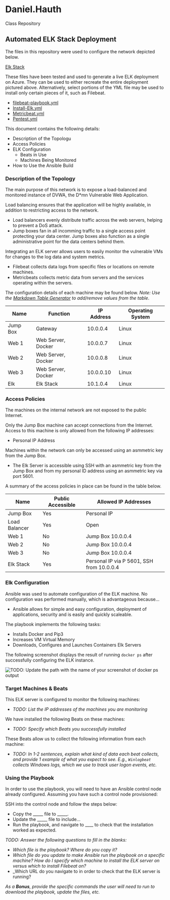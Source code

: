 # Daniel.Hauth
Class Repository
## Automated ELK Stack Deployment

The files in this repository were used to configure the network depicted below.

[Elk Stack](https://github.com/dphauth/Daniel.Hauth/blob/main/Diagrams/Elk.Stack.jpg)

These files have been tested and used to generate a live ELK deployment on Azure. They can be used to either recreate the entire deployment pictured above. Alternatively, select portions of the YML file may be used to install only certain pieces of it, such as Filebeat.

  - [filebeat-playbook.yml](https://github.com/dphauth/Daniel.Hauth/blob/main/Ansible/filebeat-config.yml.pdf)
  - [Install-Elk.yml](https://github.com/dphauth/Daniel.Hauth/blob/main/Ansible/install-elk.yml.pdf)
  - [Metricbeat.yml](https://github.com/dphauth/Daniel.Hauth/blob/main/Ansible/metricbeat.yml.pdf)
  - [Pentest.yml](https://github.com/dphauth/Daniel.Hauth/blob/main/Ansible/pentest.yml.pdf)  

This document contains the following details:
- Description of the Topologu
- Access Policies
- ELK Configuration
  - Beats in Use
  - Machines Being Monitored
- How to Use the Ansible Build


### Description of the Topology

The main purpose of this network is to expose a load-balanced and monitored instance of DVWA, the D*mn Vulnerable Web Application.

Load balancing ensures that the application will be highly available, in addition to restricting access to the network.
- Load balancers evenly distribute traffic across the web servers, helping to prevent a DoS attack. 
- Jump boxes fan in all incomming traffic to a single access point protecting your data center. Jump boxes also function as a single administrative point for the data centers behind them.

Integrating an ELK server allows users to easily monitor the vulnerable VMs for changes to the log data and system metrics.
- Filebeat collects data logs from specific files or locations on remote machines.
- Metricbeats collects metric data from servers and the services operating within the servers.

The configuration details of each machine may be found below.
_Note: Use the [Markdown Table Generator](http://www.tablesgenerator.com/markdown_tables) to add/remove values from the table_.

| Name     | Function           | IP Address | Operating System |
|----------|--------------------|------------|------------------|
| Jump Box | Gateway            | 10.0.0.4   | Linux            |
| Web 1    | Web Server, Docker | 10.0.0.7   | Linux            |
| Web 2    | Web Server, Docker | 10.0.0.8   | Linux            |
| Web 3    | Web Server, Docker | 10.0.0.10  | Linux            |
| Elk      | Elk Stack          | 10.1.0.4   | Linux            |

### Access Policies

The machines on the internal network are not exposed to the public Internet. 

Only the Jump Box machine can accept connections from the Internet. Access to this machine is only allowed from the following IP addresses:
- Personal IP Address

Machines within the network can only be accessed using an asmmetric key from the Jump Box.
- The Elk Server is accessible using SSH with an asmmetric key from the Jump Box and from my personal ID address using an asmmetric key via port 5601. 

A summary of the access policies in place can be found in the table below.

| Name          | Public Accessible | Allowed IP Addresses                      |
|---------------|-------------------|-------------------------------------------|
| Jump Box      | Yes               | Personal IP                               |
| Load Balancer | Yes               | Open                                      |
| Web 1         | No                | Jump Box 10.0.0.4                         |
| Web 2         | No                | Jump Box 10.0.0.4                         |
| Web 3         | No                | Jump Box 10.0.0.4                         |
| Elk Stack     | Yes               | Personal IP via P 5601, SSH from 10.0.0.4 |

### Elk Configuration

Ansible was used to automate configuration of the ELK machine. No configuration was performed manually, which is advantageous because...
- Ansible allows for simple and easy configuration, deployment of applications, security and is easily and quickly scaleable.

The playbook implements the following tasks:
- Installs Docker and Pip3
- Increases VM Virtual Memory
- Downloads, Configures and Launches Containers Elk Servers

The following screenshot displays the result of running `docker ps` after successfully configuring the ELK instance.

![TODO: Update the path with the name of your screenshot of docker ps output](Images/docker_ps_output.png)

### Target Machines & Beats
This ELK server is configured to monitor the following machines:
- _TODO: List the IP addresses of the machines you are monitoring_

We have installed the following Beats on these machines:
- _TODO: Specify which Beats you successfully installed_

These Beats allow us to collect the following information from each machine:
- _TODO: In 1-2 sentences, explain what kind of data each beat collects, and provide 1 example of what you expect to see. E.g., `Winlogbeat` collects Windows logs, which we use to track user logon events, etc._

### Using the Playbook
In order to use the playbook, you will need to have an Ansible control node already configured. Assuming you have such a control node provisioned: 

SSH into the control node and follow the steps below:
- Copy the _____ file to _____.
- Update the _____ file to include...
- Run the playbook, and navigate to ____ to check that the installation worked as expected.

_TODO: Answer the following questions to fill in the blanks:_
- _Which file is the playbook? Where do you copy it?_
- _Which file do you update to make Ansible run the playbook on a specific machine? How do I specify which machine to install the ELK server on versus which to install Filebeat on?_
- _Which URL do you navigate to in order to check that the ELK server is running?

_As a **Bonus**, provide the specific commands the user will need to run to download the playbook, update the files, etc._
